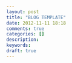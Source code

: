 ```yaml
---
layout: post
title: "BLOG TEMPLATE"
date: 2012-11-11 18:18
comments: true
categories: []
description:
keywords:
draft: true
---
```

